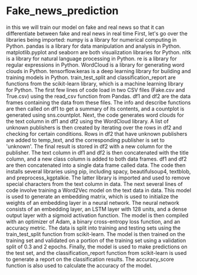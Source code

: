 # Fake_news_prediction
in this we will train our model on fake and real news so that it can differentiate between fake and real news in real time 
First, let's go over the libraries being imported:  numpy is a library for numerical computing in Python. pandas is a library for data manipulation and analysis in Python. matplotlib.pyplot and seaborn are both visualization libraries for Python. nltk is a library for natural language processing in Python. re is a library for regular expressions in Python. WordCloud is a library for generating word clouds in Python. tensorflow.keras is a deep learning library for building and training models in Python. train_test_split and classification_report are functions from the scikit-learn library, which is a machine learning library for Python. The first few lines of code load in two CSV files (Fake.csv and True.csv) using the read_csv function from Pandas. df1 and df2 are the data frames containing the data from these files. The info and describe functions are then called on df1 to get a summary of its contents, and a countplot is generated using sns.countplot.  Next, the code generates word clouds for the text column in df1 and df2 using the WordCloud library. A list of unknown publishers is then created by iterating over the rows in df2 and checking for certain conditions. Rows in df2 that have unknown publishers are added to temp_text, and the corresponding publisher is set to 'unknown'. The final result is stored in df2 with a new column for the publisher.  The text column in df1 and df2 is then concatenated with the title column, and a new class column is added to both data frames. df1 and df2 are then concatenated into a single data frame called data.  The code then installs several libraries using pip, including spacy, beautifulsoup4, textblob, and preprocess_kgptalkie. The latter library is imported and used to remove special characters from the text column in data.  The next several lines of code involve training a Word2Vec model on the text data in data. This model is used to generate an embedding matrix, which is used to initialize the weights of an embedding layer in a neural network. The neural network consists of an embedding layer, an LSTM layer with 128 units, and a dense output layer with a sigmoid activation function. The model is then compiled with an optimizer of Adam, a binary cross-entropy loss function, and an accuracy metric.  The data is split into training and testing sets using the train_test_split function from scikit-learn. The model is then trained on the training set and validated on a portion of the training set using a validation split of 0.3 and 2 epochs.  Finally, the model is used to make predictions on the test set, and the classification_report function from scikit-learn is used to generate a report on the classification results. The accuracy_score function is also used to calculate the accuracy of the model.
